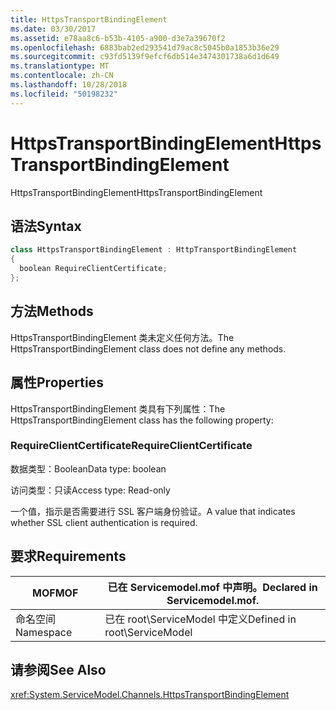 ```yaml
---
title: HttpsTransportBindingElement
ms.date: 03/30/2017
ms.assetid: e78aa8c6-b53b-4105-a900-d3e7a39670f2
ms.openlocfilehash: 6883bab2ed293541d79ac8c5045b0a1853b36e29
ms.sourcegitcommit: c93fd5139f9efcf6db514e3474301738a6d1d649
ms.translationtype: MT
ms.contentlocale: zh-CN
ms.lasthandoff: 10/28/2018
ms.locfileid: "50198232"
---
```

# <a name="httpstransportbindingelement"></a><span data-ttu-id="44350-102">HttpsTransportBindingElement</span><span class="sxs-lookup"><span data-stu-id="44350-102">HttpsTransportBindingElement</span></span>
<span data-ttu-id="44350-103">HttpsTransportBindingElement</span><span class="sxs-lookup"><span data-stu-id="44350-103">HttpsTransportBindingElement</span></span>  
  
## <a name="syntax"></a><span data-ttu-id="44350-104">语法</span><span class="sxs-lookup"><span data-stu-id="44350-104">Syntax</span></span>  
  
```csharp  
class HttpsTransportBindingElement : HttpTransportBindingElement  
{  
  boolean RequireClientCertificate;  
};  
```  
  
## <a name="methods"></a><span data-ttu-id="44350-105">方法</span><span class="sxs-lookup"><span data-stu-id="44350-105">Methods</span></span>  
 <span data-ttu-id="44350-106">HttpsTransportBindingElement 类未定义任何方法。</span><span class="sxs-lookup"><span data-stu-id="44350-106">The HttpsTransportBindingElement class does not define any methods.</span></span>  
  
## <a name="properties"></a><span data-ttu-id="44350-107">属性</span><span class="sxs-lookup"><span data-stu-id="44350-107">Properties</span></span>  
 <span data-ttu-id="44350-108">HttpsTransportBindingElement 类具有下列属性：</span><span class="sxs-lookup"><span data-stu-id="44350-108">The HttpsTransportBindingElement class has the following property:</span></span>  
  
### <a name="requireclientcertificate"></a><span data-ttu-id="44350-109">RequireClientCertificate</span><span class="sxs-lookup"><span data-stu-id="44350-109">RequireClientCertificate</span></span>  
 <span data-ttu-id="44350-110">数据类型：Boolean</span><span class="sxs-lookup"><span data-stu-id="44350-110">Data type: boolean</span></span>  
  
 <span data-ttu-id="44350-111">访问类型：只读</span><span class="sxs-lookup"><span data-stu-id="44350-111">Access type: Read-only</span></span>  
  
 <span data-ttu-id="44350-112">一个值，指示是否需要进行 SSL 客户端身份验证。</span><span class="sxs-lookup"><span data-stu-id="44350-112">A value that indicates whether SSL client authentication is required.</span></span>  
  
## <a name="requirements"></a><span data-ttu-id="44350-113">要求</span><span class="sxs-lookup"><span data-stu-id="44350-113">Requirements</span></span>  
  
|<span data-ttu-id="44350-114">MOF</span><span class="sxs-lookup"><span data-stu-id="44350-114">MOF</span></span>|<span data-ttu-id="44350-115">已在 Servicemodel.mof 中声明。</span><span class="sxs-lookup"><span data-stu-id="44350-115">Declared in Servicemodel.mof.</span></span>|  
|---------|-----------------------------------|  
|<span data-ttu-id="44350-116">命名空间</span><span class="sxs-lookup"><span data-stu-id="44350-116">Namespace</span></span>|<span data-ttu-id="44350-117">已在 root\ServiceModel 中定义</span><span class="sxs-lookup"><span data-stu-id="44350-117">Defined in root\ServiceModel</span></span>|  
  
## <a name="see-also"></a><span data-ttu-id="44350-118">请参阅</span><span class="sxs-lookup"><span data-stu-id="44350-118">See Also</span></span>  
 <xref:System.ServiceModel.Channels.HttpsTransportBindingElement>
